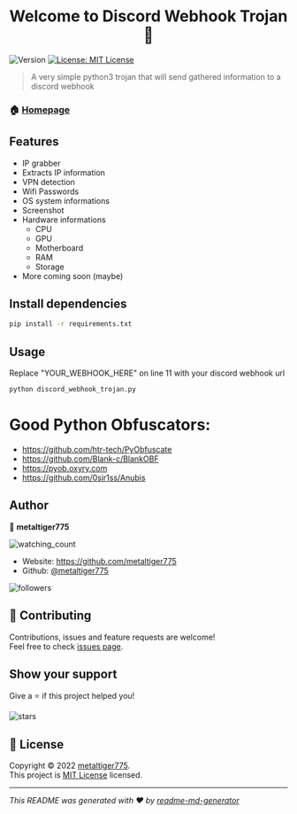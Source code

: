 <h1 align="center">Welcome to Discord Webhook Trojan 👋</h1>
<p>
  <img alt="Version" src="https://img.shields.io/badge/version-1.0-blue.svg?cacheSeconds=2592000" />
  <a href="https://opensource.org/licenses/MIT" target="_blank">
    <img alt="License: MIT License" src="https://img.shields.io/badge/License-MIT License-yellow.svg" />
  </a>
</p>

> A very simple python3 trojan that will send gathered information to a discord webhook

### 🏠 [Homepage](https://github.com/metaltiger775/Discord-Webhook-Trojan)

## Features
- IP grabber
- Extracts IP information
- VPN detection
- Wifi Passwords
- OS system informations
- Screenshot
- Hardware informations
  - CPU
  - GPU
  - Motherboard
  - RAM
  - Storage
- More coming soon (maybe)

## Install dependencies

```sh
pip install -r requirements.txt
```

## Usage

Replace "YOUR_WEBHOOK_HERE" on line 11 with your discord webhook url

```sh
python discord_webhook_trojan.py
```

# Good Python Obfuscators:
- <https://github.com/htr-tech/PyObfuscate>
- <https://github.com/Blank-c/BlankOBF>
- <https://pyob.oxyry.com>
- <https://github.com/0sir1ss/Anubis>

## Author

👤 **metaltiger775**

<img src="https://komarev.com/ghpvc/?username=metaltiger775&color=brightgreen" alt="watching_count" />

* Website: https://github.com/metaltiger775
* Github: [@metaltiger775](https://github.com/metaltiger775)

<img alt="followers" title="Follow me on Github" src="https://img.shields.io/github/followers/madushadhanushka?color=236ad3&style=for-the-badge&logo=github&label=Follow"/>

## 🤝 Contributing

Contributions, issues and feature requests are welcome!<br />Feel free to check [issues page](https://github.com/metaltiger775/Discord-Webhook-Trojan/issues). 

## Show your support

Give a ⭐️ if this project helped you!

<img src="https://img.shields.io/github/stars/metaltiger775?label=Stars" alt="stars">

## 📝 License

Copyright © 2022 [metaltiger775](https://github.com/metaltiger775).<br />
This project is [MIT License](https://opensource.org/licenses/MIT) licensed.

***
_This README was generated with ❤️ by [readme-md-generator](https://github.com/kefranabg/readme-md-generator)_
